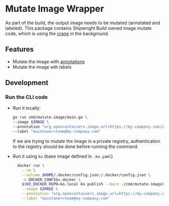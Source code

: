 <!--
Copyright The Shipwright Contributors

SPDX-License-Identifier: Apache-2.0
-->
# Mutate Image Wrapper

As part of the build, the output image needs to be mutated (annotated and labeled). This package contains Shipwright Build owned image mutate code, which is using the [crane](https://github.com/google/go-containerregistry/tree/main/cmd/crane) in the background.

## Features

- Mutate the image with [annotations](https://github.com/opencontainers/image-spec/blob/main/annotations.md)
- Mutate the image wth labels

## Development

### Run the CLI code

- Run it locally:

  ```sh
  go run cmd/mutate-image/main.go \
  --image $IMAGE \
  --annotation "org.opencontainers.image.url=https://my-company.com/images" \
  --label "maintaner=team@my-company.com"
  ```
  If we are trying to mutate the image in a private registry, authentication to the registry should be done before running the command.

- Run it using `ko` (base image defined in `.ko.yaml`)

  ```sh
    docker run \
      --rm \
      --volume $HOME/.docker/config.json:/.docker/config.json \
      -e DOCKER_CONFIG=.docker \
      $(KO_DOCKER_REPO=ko.local ko publish --bare ./cmd/mutate-image) \
      --image $IMAGE \
      --annotation "org.opencontainers.image.url=https://my-company.com/images" \
      --label "maintaner=team@my-company.com"
  ```
